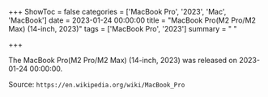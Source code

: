 +++
ShowToc = false
categories = ['MacBook Pro', '2023', 'Mac', 'MacBook']
date = 2023-01-24 00:00:00
title = "MacBook Pro(M2 Pro/M2 Max) (14-inch, 2023)"
tags = ['MacBook Pro', '2023']
summary = " "

+++

The MacBook Pro(M2 Pro/M2 Max) (14-inch, 2023) was released on 2023-01-24 00:00:00.

Source: `https://en.wikipedia.org/wiki/MacBook_Pro`


